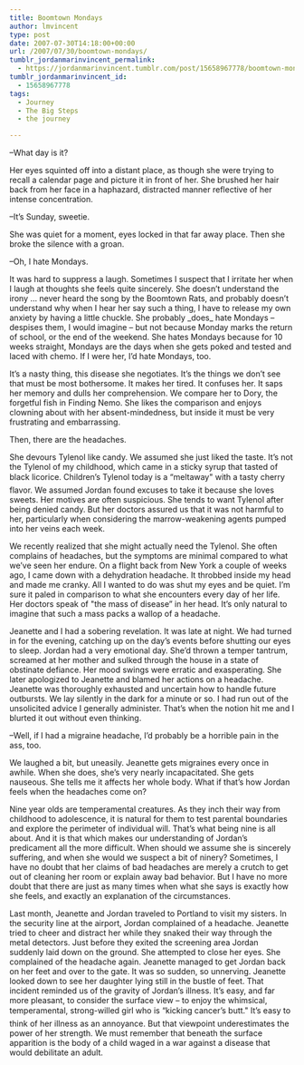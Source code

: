 ```yaml
---
title: Boomtown Mondays
author: lmvincent
type: post
date: 2007-07-30T14:18:00+00:00
url: /2007/07/30/boomtown-mondays/
tumblr_jordanmarinvincent_permalink:
  - https://jordanmarinvincent.tumblr.com/post/15658967778/boomtown-mondays
tumblr_jordanmarinvincent_id:
  - 15658967778
tags:
  - Journey
  - The Big Steps
  - the journey

---
```

&ndash;What day is it?

Her eyes squinted off into a distant place, as though she were trying to recall a calendar page and picture it in front of her. She brushed her hair back from her face in a haphazard, distracted manner reflective of her intense concentration.

&ndash;It&rsquo;s Sunday, sweetie.

She was quiet for a moment, eyes locked in that far away place. Then she broke the silence with a groan.

&ndash;Oh, I hate Mondays.

It was hard to suppress a laugh. Sometimes I suspect that I irritate her when I laugh at thoughts she feels quite sincerely. She doesn&rsquo;t understand the irony &hellip; never heard the song by the Boomtown Rats, and probably doesn&rsquo;t understand why when I hear her say such a thing, I have to release my own anxiety by having a little chuckle. She probably \_does\_ hate Mondays &ndash; despises them, I would imagine &ndash; but not because Monday marks the return of school, or the end of the weekend. She hates Mondays because for 10 weeks straight, Mondays are the days when she gets poked and tested and laced with chemo. If I were her, I&rsquo;d hate Mondays, too.<a name="more"></a>

It&rsquo;s a nasty thing, this disease she negotiates. It&rsquo;s the things we don&rsquo;t see that must be most bothersome. It makes her tired. It confuses her. It saps her memory and dulls her comprehension. We compare her to Dory, the forgetful fish in Finding Nemo. She likes the comparison and enjoys clowning about with her absent-mindedness, but inside it must be very frustrating and embarrassing.

Then, there are the headaches.

She devours Tylenol like candy. We assumed she just liked the taste. It&rsquo;s not the Tylenol of my childhood, which came in a sticky syrup that tasted of black licorice. Children&rsquo;s Tylenol today is a &ldquo;meltaway" with a tasty cherry flavor. We assumed Jordan found excuses to take it because she loves sweets. Her motives are often suspicious. She tends to want Tylenol after being denied candy. But her doctors assured us that it was not harmful to her, particularly when considering the marrow-weakening agents pumped into her veins each week.

We recently realized that she might actually need the Tylenol. She often complains of headaches, but the symptoms are minimal compared to what we&rsquo;ve seen her endure. On a flight back from New York a couple of weeks ago, I came down with a dehydration headache. It throbbed inside my head and made me cranky. All I wanted to do was shut my eyes and be quiet. I&rsquo;m sure it paled in comparison to what she encounters every day of her life. Her doctors speak of "the mass of disease&rdquo; in her head. It&rsquo;s only natural to imagine that such a mass packs a wallop of a headache.

Jeanette and I had a sobering revelation. It was late at night. We had turned in for the evening, catching up on the day&rsquo;s events before shutting our eyes to sleep. Jordan had a very emotional day. She&rsquo;d thrown a temper tantrum, screamed at her mother and sulked through the house in a state of obstinate defiance. Her mood swings were erratic and exasperating. She later apologized to Jeanette and blamed her actions on a headache. Jeanette was thoroughly exhausted and uncertain how to handle future outbursts. We lay silently in the dark for a minute or so. I had run out of the unsolicited advice I generally administer. That&rsquo;s when the notion hit me and I blurted it out without even thinking.

&ndash;Well, if I had a migraine headache, I&rsquo;d probably be a horrible pain in the ass, too.

We laughed a bit, but uneasily. Jeanette gets migraines every once in awhile. When she does, she&rsquo;s very nearly incapacitated. She gets nauseous. She tells me it affects her whole body. What if that&rsquo;s how Jordan feels when the headaches come on?

Nine year olds are temperamental creatures. As they inch their way from childhood to adolescence, it is natural for them to test parental boundaries and explore the perimeter of individual will. That&rsquo;s what being nine is all about. And it is that which makes our understanding of Jordan&rsquo;s predicament all the more difficult. When should we assume she is sincerely suffering, and when she would we suspect a bit of ninery? Sometimes, I have no doubt that her claims of bad headaches are merely a crutch to get out of cleaning her room or explain away bad behavior. But I have no more doubt that there are just as many times when what she says is exactly how she feels, and exactly an explanation of the circumstances.

Last month, Jeanette and Jordan traveled to Portland to visit my sisters. In the security line at the airport, Jordan complained of a headache. Jeanette tried to cheer and distract her while they snaked their way through the metal detectors. Just before they exited the screening area Jordan suddenly laid down on the ground. She attempted to close her eyes. She complained of the headache again. Jeanette managed to get Jordan back on her feet and over to the gate. It was so sudden, so unnerving. Jeanette looked down to see her daughter lying still in the bustle of feet. That incident reminded us of the gravity of Jordan&rsquo;s illness. It&rsquo;s easy, and far more pleasant, to consider the surface view &ndash; to enjoy the whimsical, temperamental, strong-willed girl who is &ldquo;kicking cancer&rsquo;s butt." It&rsquo;s easy to think of her illness as an annoyance. But that viewpoint underestimates the power of her strength. We must remember that beneath the surface apparition is the body of a child waged in a war against a disease that would debilitate an adult.

<div class="blogger-post-footer">
  <img loading="lazy" width="1" height="1" src="https://blogger.googleusercontent.com/tracker/9039099668816362935-3704871012205892737?l=jordansjourney2.blogspot.com" alt="" />
</div>